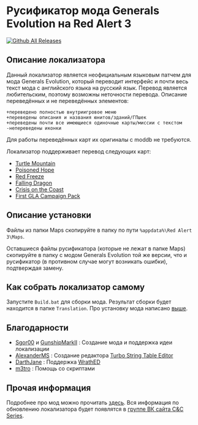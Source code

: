 # Русификатор мода Generals Evolution на Red Alert 3
[![Github All Releases](https://img.shields.io/github/downloads/MahBoiTranslator/GeneralsEvolutionRu/total.svg)](https://github.com/MahBoiTranslator/GeneralsEvolutionRu/releases)
## Описание локализатора
Данный локализатор является неофициальным языковым патчем для мода Generals Evolution, который переводит интерфейс и почти весь текст мода с английского языка на русский язык. Перевод является любительским, поэтому возможны неточности перевода. Описание переведённых и не переведённых элементов:

	+переведено полностью внутриигровое меню
	+переведены описания и названия юнитов/зданий/ГПшек
	+переведены почти все имеющиеся одиночные карты/миссии с текстом
	-непереведены иконки

Для работы переведённых карт их оригиналы с moddb не требуются.

Локализатор поддерживает перевод следующих карт:
* [Turtle Mountain](https://www.moddb.com/mods/command-and-conquer-generals-evolution/addons/turtle-mountain)
* [Poisoned Hope](https://www.moddb.com/mods/command-and-conquer-generals-evolution/addons/poisoned-hope)
* [Red Freeze](https://www.moddb.com/mods/command-and-conquer-generals-evolution/addons/red-freeze)
* [Falling Dragon](https://www.moddb.com/mods/command-and-conquer-generals-evolution/addons/falling-dragon)
* [Crisis on the Coast](https://www.moddb.com/mods/command-and-conquer-generals-evolution/addons/generals-evolution-dev-history-map-pack)
* [First GLA Campaign Pack](https://www.moddb.com/mods/command-and-conquer-generals-evolution/addons/first-gla-pack)

## Описание установки
Файлы из папки Maps скопируйте в папку по пути `%appdata%\Red Alert 3\Maps`.

Оставшиеся файлы русификатора (которые не лежат в папке Maps) скопируйте в папку с модом Generals Evolution той же версии, что и русификатор (в противном случае могут возникать ошибки), подтверждая замену.

## Как собрать локализатор самому
Запустите `Build.bat` для сборки мода. Результат сборки будет находится в папке `Translation`. Про установку мода написано [выше](https://github.com/MahBoiTranslator/GeneralsEvolutionRu#описание-установки).

## Благодарности
* [Sgor00](https://www.moddb.com/members/sgor00) и [GunshipMarkII](https://www.moddb.com/members/gunship-mk-ii) : Создание мода и поддержка идеи локализации
* [AlexanderMS](https://web.archive.org/web/20200411001236/http://alexanderms.narod.ru/AboutCSFEditor.html)            : Создание редактора [Turbo String Table Editor](https://web.archive.org/web/20200411001236/http://alexanderms.narod.ru/AboutCSFEditor.html)
* [DarthJane](https://github.com/Qibbi)              : Поддержка [WrathED](https://github.com/Qibbi/WrathEd2012)
* [m3tro](https://www.youtube.com/c/m3tro_romhack)                  : Помощь со скриптами

## Прочая информация
Подробнее про мод можно прочитать [здесь](https://cncseries.ru/generals-evolution/). Вся информация по обновлению локализатора будет появлятся в [группе ВК сайта C&C Series](https://vk.com/cncseries).
